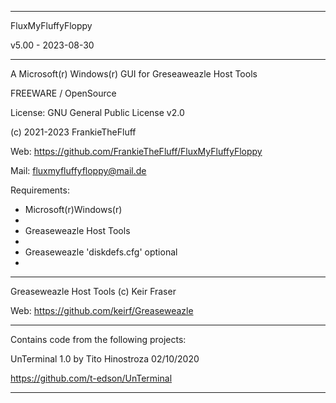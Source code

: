 -----------------------------------------------------------------

FluxMyFluffyFloppy

v5.00 - 2023-08-30

-----------------------------------------------------------------

A Microsoft(r) Windows(r) GUI for Greseaweazle Host Tools

FREEWARE / OpenSource

License: GNU General Public License v2.0

(c) 2021-2023 FrankieTheFluff

Web: https://github.com/FrankieTheFluff/FluxMyFluffyFloppy

Mail: fluxmyfluffyfloppy@mail.de


Requirements: 

- Microsoft(r)Windows(r)
- 
- Greaseweazle Host Tools
- 
- Greaseweazle 'diskdefs.cfg' optional
- 
-----------------------------------------------------------------

Greaseweazle Host Tools (c) Keir Fraser

Web: https://github.com/keirf/Greaseweazle

-----------------------------------------------------------------

Contains code from the following projects:

UnTerminal 1.0 by Tito Hinostroza 02/10/2020

https://github.com/t-edson/UnTerminal

-----------------------------------------------------------------

